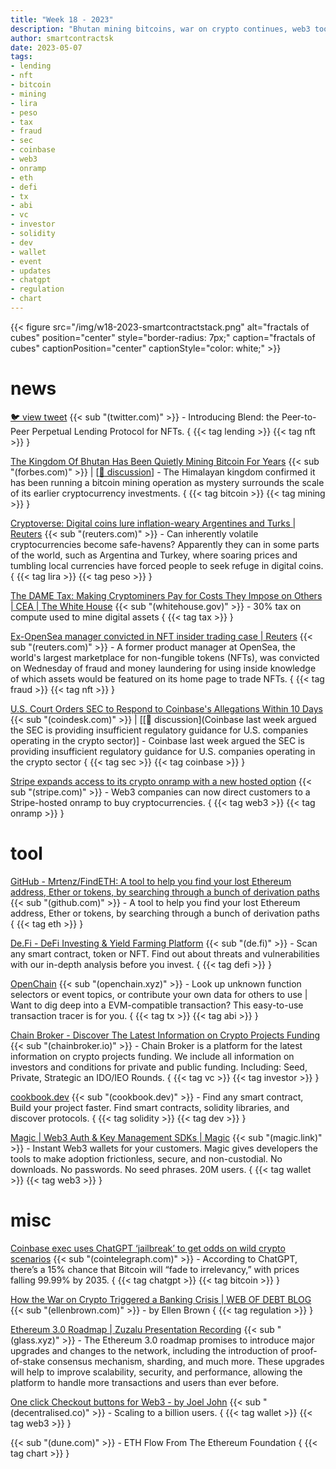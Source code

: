 ```yaml
---
title: "Week 18 - 2023"
description: "Bhutan mining bitcoins, war on crypto continues, web3 tools for defi and more ..."
author: smartcontractsk
date: 2023-05-07
tags:
- lending
- nft
- bitcoin
- mining
- lira
- peso
- tax
- fraud
- sec
- coinbase
- web3
- onramp
- eth
- defi
- tx
- abi
- vc
- investor
- solidity
- dev
- wallet
- event
- updates
- chatgpt
- regulation
- chart
---
```


{{< figure src="/img/w18-2023-smartcontractstack.png" alt="fractals of cubes" position="center" style="border-radius: 7px;" caption="fractals of cubes" captionPosition="center" captionStyle="color: white;" >}}

# news

[:bird: view tweet](https://twitter.com/blur_io/status/1653051809240604674) {{< sub "(twitter.com)" >}} - Introducing Blend: the Peer-to-Peer Perpetual Lending Protocol for NFTs. { {{< tag lending >}} {{< tag nft >}} }

[The Kingdom Of Bhutan Has Been Quietly Mining Bitcoin For Years](https://www.forbes.com/sites/iainmartin/2023/04/30/bhutan-bitcoin-mining-crypto/) {{< sub "(forbes.com)" >}} | [[:speech_balloon: discussion](https://news.ycombinator.com/item?id=35778506)] - The Himalayan kingdom confirmed it has been running a bitcoin mining operation as mystery surrounds the scale of its earlier cryptocurrency investments. { {{< tag bitcoin >}} {{< tag mining >}} }

[Cryptoverse: Digital coins lure inflation-weary Argentines and Turks | Reuters](https://www.reuters.com/technology/cryptoverse-digital-coins-lure-inflation-weary-argentines-turks-2023-05-02/) {{< sub "(reuters.com)" >}} - Can inherently volatile cryptocurrencies become safe-havens? Apparently they can in some parts of the world, such as Argentina and Turkey, where soaring prices and tumbling local currencies have forced people to seek refuge in digital coins. { {{< tag lira >}} {{< tag peso >}} }

[The DAME Tax: Making Cryptominers Pay for Costs They Impose on Others | CEA | The White House](https://www.whitehouse.gov/cea/written-materials/2023/05/02/cost-of-cryptomining-dame-tax/) {{< sub "(whitehouse.gov)" >}} - 30% tax on compute used to mine digital assets { {{< tag tax >}} }

[Ex-OpenSea manager convicted in NFT insider trading case | Reuters](https://www.reuters.com/legal/ex-opensea-manager-convicted-nft-insider-trading-case-2023-05-03/) {{< sub "(reuters.com)" >}} - A former product manager at OpenSea, the world's largest marketplace for non-fungible tokens (NFTs), was convicted on Wednesday of fraud and money laundering for using inside knowledge of which assets would be featured on its home page to trade NFTs. { {{< tag fraud >}} {{< tag nft >}} }

[U.S. Court Orders SEC to Respond to Coinbase's Allegations Within 10 Days](https://www.coindesk.com/business/2023/05/04/us-court-orders-sec-to-respond-to-coinbase-allegations-within-10-days/) {{< sub "(coindesk.com)" >}} | [[:speech_balloon: discussion](Coinbase last week argued the SEC is providing insufficient regulatory guidance for U.S. companies operating in the crypto sector)] - Coinbase last week argued the SEC is providing insufficient regulatory guidance for U.S. companies operating in the crypto sector { {{< tag sec >}} {{< tag coinbase >}} }

[Stripe expands access to its crypto onramp with a new hosted option](https://stripe.com/newsroom/news/fiat-to-crypto-onramp) {{< sub "(stripe.com)" >}} - Web3 companies can now direct customers to a Stripe-hosted onramp to buy cryptocurrencies. { {{< tag web3 >}} {{< tag onramp >}} }

# tool

[GitHub - Mrtenz/FindETH: A tool to help you find your lost Ethereum address, Ether or tokens, by searching through a bunch of derivation paths](https://github.com/Mrtenz/FindETH) {{< sub "(github.com)" >}} - A tool to help you find your lost Ethereum address, Ether or tokens, by searching through a bunch of derivation paths { {{< tag eth >}} }

[De.Fi - DeFi Investing & Yield Farming Platform](https://de.fi/scanner) {{< sub "(de.fi)" >}} - Scan any smart contract, token or NFT. Find out about threats and vulnerabilities with our in-depth analysis before you invest. { {{< tag defi >}} }

[OpenChain](https://openchain.xyz/) {{< sub "(openchain.xyz)" >}} - Look up unknown function selectors or event topics, or contribute your own data for others to use | Want to dig deep into a EVM-compatible transaction? This easy-to-use transaction tracer is for you. { {{< tag tx >}} {{< tag abi >}} }

[Chain Broker - Discover The Latest Information on Crypto Projects Funding](https://chainbroker.io/) {{< sub "(chainbroker.io)" >}} - Chain Broker is a platform for the latest information on crypto projects funding. We include all information on investors and conditions for private and public funding. Including: Seed, Private, Strategic an IDO/IEO Rounds. { {{< tag vc >}} {{< tag investor >}} }

[cookbook.dev](https://www.cookbook.dev/) {{< sub "(cookbook.dev)" >}} - Find any smart contract, Build your project faster. Find smart contracts, solidity libraries, and discover protocols. { {{< tag solidity >}} {{< tag dev >}} }

[Magic | Web3 Auth & Key Management SDKs | Magic](https://magic.link/) {{< sub "(magic.link)" >}} - Instant Web3 wallets for your customers. Magic gives developers the tools to make adoption frictionless, secure, and non-custodial. No downloads. No passwords. No seed phrases. 20M users. { {{< tag wallet >}} {{< tag web3 >}} }

# misc

[Coinbase exec uses ChatGPT ‘jailbreak’ to get odds on wild crypto scenarios](https://cointelegraph.com/news/coinbase-exec-uses-chatgpt-jailbreak-to-get-odds-on-wild-crypto-scenarios) {{< sub "(cointelegraph.com)" >}} - According to ChatGPT, there’s a 15% chance that Bitcoin will “fade to irrelevancy,” with prices falling 99.99% by 2035. { {{< tag chatgpt >}} {{< tag bitcoin >}} }

[How the War on Crypto Triggered a Banking Crisis | WEB OF DEBT BLOG](https://ellenbrown.com/2023/04/29/how-the-war-on-crypto-triggered-a-banking-crisis/) {{< sub "(ellenbrown.com)" >}} - by Ellen Brown { {{< tag regulation >}} }

[Ethereum 3.0 Roadmap | Zuzalu Presentation Recording](https://glass.xyz/play/mUpKZs-BsQ4) {{< sub "(glass.xyz)" >}} - The Ethereum 3.0 roadmap promises to introduce major upgrades and changes to the network, including the introduction of proof-of-stake consensus mechanism, sharding, and much more. These upgrades will help to improve scalability, security, and performance, allowing the platform to handle more transactions and users than ever before.

[One click Checkout buttons for Web3 - by Joel John](https://www.decentralised.co/p/one-click-checkout-buttons-for-web3) {{< sub "(decentralised.co)" >}} - Scaling to a billion users. { {{< tag wallet >}} {{< tag web3 >}} }

[](https://dune.com/0xBi/0xBiEvent-Alert-ETH-Flow-From-The-Ethereum-Foundation) {{< sub "(dune.com)" >}} - ETH Flow From The Ethereum Foundation { {{< tag chart >}} }

